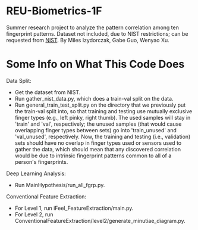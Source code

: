# REU-Biometrics-1F
Summer research project to analyze the pattern correlation among ten fingerprint patterns. Dataset not included, due to NIST restrictions; can be requested from [NIST](https://nigos.nist.gov/datasets/sd302/request). By Miles Izydorczak, Gabe Guo, Wenyao Xu.

# Some Info on What This Code Does

Data Split:
- Get the dataset from NIST.
- Run gather_nist_data.py, which does a train-val split on the data.
- Run general_train_test_split.py on the directory that we previously put the train-val split into, so that training and testing use mutually exclusive finger types (e.g., left pinky, right thumb). The used samples will stay in 'train' and 'val', respectively; the unused samples (that would cause overlapping finger types between sets) go into 'train_unused' and 'val_unused', respectively. Now, the training and testing (i.e., validation) sets should have no overlap in finger types used or sensors used to gather the data, which should mean that any discovered correlation would be due to intrinsic fingerprint patterns common to all of a person's fingerprints.

Deep Learning Analysis:
- Run MainHypothesis/run_all_fgrp.py.

Conventional Feature Extraction:
- For Level 1, run iFeel_FeatureExtraction/main.py.
- For Level 2, run ConventionalFeatureExtraction/level2/generate_minutiae_diagram.py.
